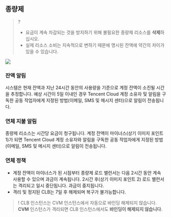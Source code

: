 ## 종량제
>?
>- 요금이 계속 차감되는 것을 방지하기 위해 불필요한 종량제 리소스를 **삭제**하십시오.
>- 실제 리소스 소비는 지속적으로 변하기 때문에 명시된 잔액에 약간의 차이가 있을 수 있습니다.

![](https://staticintl.cloudcachetci.com/yehe/backend-news/2rFT108_6GWe135_PRELIM__%E8%B4%9F%E8%BD%BD%E5%9D%87%E8%A1%A1_%E4%BA%A7%E5%93%81%E7%9B%AE%E5%BD%95_%E4%B8%AD%E8%AF%91%E8%8B%B1_EN-US.png)

### 잔액 알림
시스템은 현재 잔액과 지난 24시간 동안의 사용량을 기준으로 계정 잔액이 소진될 시간을 추정합니다. 예상 시간이 5일 이내인 경우 Tencent Cloud 계정 소유자 및 알림을 구독한 공동 작업자에게 지정된 방법(이메일, SMS 및 메시지 센터)으로 알림이 전송됩니다.

### 연체 지불 알림
종량제 리소스는 시간당 요금이 청구됩니다. 계정 잔액이 마이너스(상기 이미지 포인트 1)가 되면 Tencent Cloud 계정 소유자와 알림을 구독한 공동 작업자에게 지정된 방법(이메일, SMS 및 메시지 센터)으로 알림이 전송됩니다.

### 연체 정책
- 계정 잔액이 마이너스가 된 시점부터 종량제 로드 밸런서는 다음 2시간 동안 계속 사용할 수 있으며 과금이 계속됩니다. 2시간 후(상기 이미지 포인트 2) 로드 밸런서는 격리되고 일시 중단됩니다. 과금이 중지됩니다.
- 격리 및 정지된 CLB는 7일 후 해제되며 복구가 불가능합니다.

>! CLB 인스턴스는 CVM 인스턴스에서 자동으로 바인딩 해제되지 않습니다. **CVM** 인스턴스가 격리되면 CLB 인스턴스에서도 **바인딩이 해제되지 않습니다**.
>

